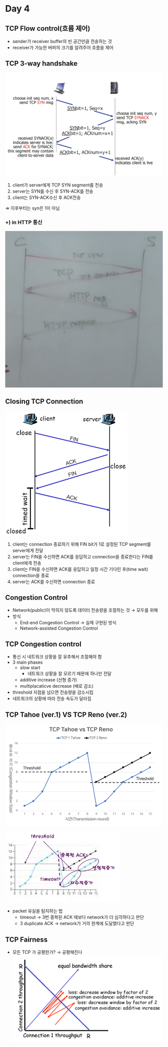 # Day 4

## **TCP Flow control(흐름 제어)**

- sender가 receiver buffer의 빈 공간만큼 전송하는 것
- receiver가 가능한 버퍼의 크기를 알려주어 흐름을 제어

## **TCP 3-way handshake**

![1](./imagefile/week1/day4-1.png)

1. client가 server에게 TCP SYN segment를 전송
2. server는 SYN를 수신 후 SYN-ACK를 전송
3. client는 SYN-ACK수신 후 ACK전송

⇒ 이후부터는 syn은 1이 아님

### +) in HTTP 통신

![2](./imagefile/week1/day4-2.png)

## C**losing TCP Connection**

![3](./imagefile/week1/day4-3.png)

1. client는 connection 종료하기 위해 FIN bit가 1로 설정된 TCP segment를 server에게 전달
2. server는 FIN을 수신하면 ACK를 응답하고 connection을 종료한다는 FIN를 client에게 전송
3. client는 FIN을 수신하면 ACK를 응답하고 일정 시간 기다린 후(time wait) connection을 종료
4. server는 ACK를 수신하면 connection 종료

## **Congestion Control**

- Network(public)이 막히지 않도록 데이터 전송량을 조절하는 것 → 모두를 위해
- 방식
    - End-end Congestion Control → 실제 구현된 방식
    - Network-assisted Congestion Control

## TCP Congestion control

- 통신 시 네트워크 상황을 잘 유추해서 조절해야 함
- 3 main phases
    - slow start
        - 네트워크 상황을 잘 모르기 때문에 하나만 전달
    - additive increase (선형 증가)
    - multiplacaticve decrease (배로 감소)
- threshold 지점을 넘으면 전송량을 감소시킴
- 네트워크의 상황에 따라 전송 속도가 달라짐

## TCP Tahoe (ver.1) VS TCP Reno (ver.2)

![4](./imagefile/week1/day4-4.png)

![5](./imagefile/week1/day4-5.png)

- packet 유실을 탐지하는 법
    - timeout → 3번 중복된 ACK 때보다 network가 더 심각하다고 판단
    - 3 duplicate ACK → network가 거의 한계에 도달했다고 판단

## TCP Fairness

- 모든 TCP 가 공평한가? → 공평해진다
![6](./imagefile/week1/day4-6.png)
